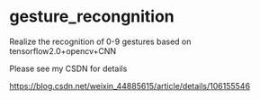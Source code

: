 # gesture_recongnition
Realize the recognition of 0-9 gestures based on tensorflow2.0+opencv+CNN

Please see my CSDN for details

https://blog.csdn.net/weixin_44885615/article/details/106155546
